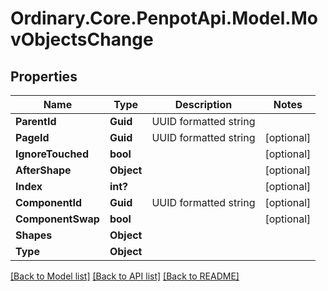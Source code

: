 # Ordinary.Core.PenpotApi.Model.MovObjectsChange

## Properties

Name | Type | Description | Notes
------------ | ------------- | ------------- | -------------
**ParentId** | **Guid** | UUID formatted string | 
**PageId** | **Guid** | UUID formatted string | [optional] 
**IgnoreTouched** | **bool** |  | [optional] 
**AfterShape** | **Object** |  | [optional] 
**Index** | **int?** |  | [optional] 
**ComponentId** | **Guid** | UUID formatted string | [optional] 
**ComponentSwap** | **bool** |  | [optional] 
**Shapes** | **Object** |  | 
**Type** | **Object** |  | 

[[Back to Model list]](../README.md#documentation-for-models) [[Back to API list]](../README.md#documentation-for-api-endpoints) [[Back to README]](../README.md)

